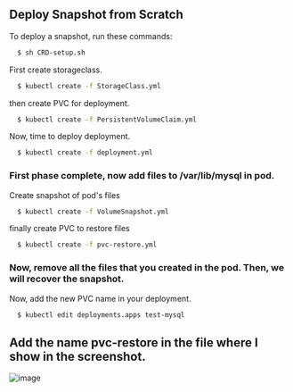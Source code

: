
## Deploy Snapshot from Scratch

To deploy a snapshot, run these commands:


```bash
  $ sh CRD-setup.sh
```

First create storageclass.

```bash
  $ kubectl create -f StorageClass.yml

```

then create PVC for deployment.

```bash
  $ kubectl create -f PersistentVolumeClaim.yml
```

Now, time to deploy deployment.

```bash
  $ kubectl create -f deployment.yml

```
### First phase complete, now add files to /var/lib/mysql in pod.
 

Create snapshot of pod's files
```bash
  $ kubectl create -f VolumeSnapshot.yml

```

finally create PVC to restore files

```bash
  $ kubectl create -f pvc-restore.yml

```
### Now, remove all the files that you created in the pod. Then, we will recover the snapshot.

Now, add the new PVC name in your deployment.

```bash
  $ kubectl edit deployments.apps test-mysql

```
## Add the name pvc-restore in the file where I show in the screenshot.
![image](https://github.com/git-black-ninja/snapshot-deploy/assets/141961610/fc79188b-6499-4be6-b122-1f38fa4c4cfa)


